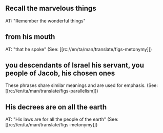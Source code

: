 ## Recall the marvelous things ##

AT: "Remember the wonderful things"

## from his mouth ##

AT: "that he spoke" (See: [[rc://en/ta/man/translate/figs-metonymy]])

## you descendants of Israel his servant, you people of Jacob, his chosen ones ##

These phrases share similar meanings and are used for emphasis. (See: [[rc://en/ta/man/translate/figs-parallelism]])

## His decrees are on all the earth ##

AT: "His laws are for all the people of the earth" (See: [[rc://en/ta/man/translate/figs-metonymy]])